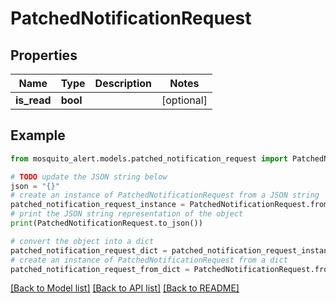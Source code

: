 # PatchedNotificationRequest


## Properties

Name | Type | Description | Notes
------------ | ------------- | ------------- | -------------
**is_read** | **bool** |  | [optional] 

## Example

```python
from mosquito_alert.models.patched_notification_request import PatchedNotificationRequest

# TODO update the JSON string below
json = "{}"
# create an instance of PatchedNotificationRequest from a JSON string
patched_notification_request_instance = PatchedNotificationRequest.from_json(json)
# print the JSON string representation of the object
print(PatchedNotificationRequest.to_json())

# convert the object into a dict
patched_notification_request_dict = patched_notification_request_instance.to_dict()
# create an instance of PatchedNotificationRequest from a dict
patched_notification_request_from_dict = PatchedNotificationRequest.from_dict(patched_notification_request_dict)
```
[[Back to Model list]](../README.md#documentation-for-models) [[Back to API list]](../README.md#documentation-for-api-endpoints) [[Back to README]](../README.md)


